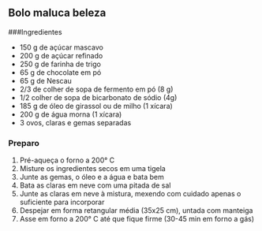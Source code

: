 ## Bolo maluca beleza

###Ingredientes
* 150 g de açúcar mascavo
* 200 g de açúcar refinado
* 250 g de farinha de trigo
* 65 g de chocolate em pó
* 65 g de Nescau
* 2/3 de colher de sopa de fermento em pó (8 g)
* 1/2 colher de sopa de bicarbonato de sódio (4g)
* 185 g de óleo de girassol ou de milho (1 xícara)
* 200 g de água morna (1 xícara)
* 3 ovos, claras e gemas separadas

### Preparo
1. Pré-aqueça o forno a 200° C
2. Misture os ingredientes secos em uma tigela
3. Junte as gemas, o óleo e a água e bata bem
4. Bata as claras em neve com uma pitada de sal
5. Junte as claras em neve à mistura, mexendo com cuidado apenas o suficiente para incorporar
6. Despejar em forma retangular média (35x25 cm), untada com manteiga
7. Asse em forno a 200° C até que fique firme (30-45 min em forno a gás)
